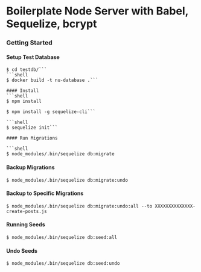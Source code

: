 # Boilerplate Node Server with Babel, Sequelize, bcrypt

### Getting Started

#### Setup Test Database

```shell
$ cd testdb/```
```shell
$ docker build -t nu-database .```

#### Install
```shell
$ npm install
```
```shell
$ npm install -g sequelize-cli```

```shell
$ sequelize init```

#### Run Migrations

```shell
$ node_modules/.bin/sequelize db:migrate
```

#### Backup Migrations

```shell
$ node_modules/.bin/sequelize db:migrate:undo
```

#### Backup to Specific Migrations

```shell
$ node_modules/.bin/sequelize db:migrate:undo:all --to XXXXXXXXXXXXXX-create-posts.js
```

#### Running Seeds

```shell
$ node_modules/.bin/sequelize db:seed:all
```

#### Undo Seeds

```shell
$ node_modules/.bin/sequelize db:seed:undo
```

